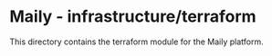 # Maily - infrastructure/terraform

This directory contains the terraform module for the Maily platform.
